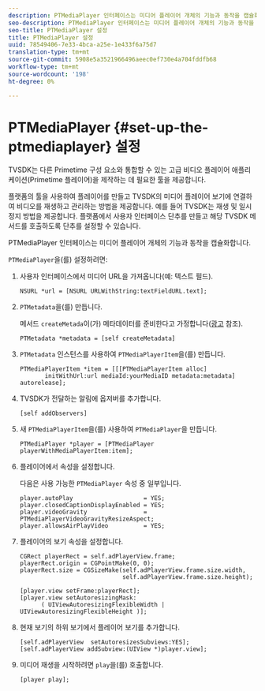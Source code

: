 ```yaml
---
description: PTMediaPlayer 인터페이스는 미디어 플레이어 개체의 기능과 동작을 캡슐화합니다.
seo-description: PTMediaPlayer 인터페이스는 미디어 플레이어 개체의 기능과 동작을 캡슐화합니다.
seo-title: PTMediaPlayer 설정
title: PTMediaPlayer 설정
uuid: 78549406-7e33-4bca-a25e-1e433f6a75d7
translation-type: tm+mt
source-git-commit: 5908e5a3521966496aeec0ef730e4a704fddfb68
workflow-type: tm+mt
source-wordcount: '198'
ht-degree: 0%

---
```



# PTMediaPlayer {#set-up-the-ptmediaplayer} 설정

TVSDK는 다른 Primetime 구성 요소와 통합할 수 있는 고급 비디오 플레이어 애플리케이션(Primetime 플레이어)을 제작하는 데 필요한 툴을 제공합니다.

플랫폼의 툴을 사용하여 플레이어를 만들고 TVSDK의 미디어 플레이어 보기에 연결하여 비디오를 재생하고 관리하는 방법을 제공합니다. 예를 들어 TVSDK는 재생 및 일시 정지 방법을 제공합니다. 플랫폼에서 사용자 인터페이스 단추를 만들고 해당 TVSDK 메서드를 호출하도록 단추를 설정할 수 있습니다.

PTMediaPlayer 인터페이스는 미디어 플레이어 개체의 기능과 동작을 캡슐화합니다.

`PTMediaPlayer`을(를) 설정하려면:

1. 사용자 인터페이스에서 미디어 URL을 가져옵니다(예: 텍스트 필드).

   ```
   NSURL *url = [NSURL URLWithString:textFieldURL.text];
   ```

1. `PTMetadata`을(를) 만듭니다.

   메서드 `createMetada`이(가) 메타데이터를 준비한다고 가정합니다([광고](../ad-insertion/r-psdk-ios-1.4-advertising-requirements.md) 참조).

   ```
   PTMetadata *metadata = [self createMetadata]
   ```

1. `PTMetadata` 인스턴스를 사용하여 `PTMediaPlayerItem`을(를) 만듭니다.

   ```
   PTMediaPlayerItem *item = [[[PTMediaPlayerItem alloc] 
          initWithUrl:url mediaId:yourMediaID metadata:metadata] autorelease];
   ```

1. TVSDK가 전달하는 알림에 옵저버를 추가합니다.

   ```
   [self addObservers]
   ```

1. 새 `PTMediaPlayerItem`을(를) 사용하여 `PTMediaPlayer`을 만듭니다.

   ```
   PTMediaPlayer *player = [PTMediaPlayer playerWithMediaPlayerItem:item];
   ```

1. 플레이어에서 속성을 설정합니다.

   다음은 사용 가능한 `PTMediaPlayer` 속성 중 일부입니다.

   ```
   player.autoPlay                    = YES;  
   player.closedCaptionDisplayEnabled = YES; 
   player.videoGravity                = PTMediaPlayerVideoGravityResizeAspect;  
   player.allowsAirPlayVideo          = YES;
   ```

1. 플레이어의 보기 속성을 설정합니다.

   ```
   CGRect playerRect = self.adPlayerView.frame;  
   playerRect.origin = CGPointMake(0, 0); 
   playerRect.size = CGSizeMake(self.adPlayerView.frame.size.width,  
                                self.adPlayerView.frame.size.height); 
   
   [player.view setFrame:playerRect]; 
   [player.view setAutoresizingMask:  
         ( UIViewAutoresizingFlexibleWidth | UIViewAutoresizingFlexibleHeight )];
   ```

1. 현재 보기의 하위 보기에서 플레이어 보기를 추가합니다.

   ```
   [self.adPlayerView  setAutoresizesSubviews:YES];  
   [self.adPlayerView addSubview:(UIView *)player.view];
   ```

1. 미디어 재생을 시작하려면 `play`을(를) 호출합니다.

   ```
   [player play];
   ```

